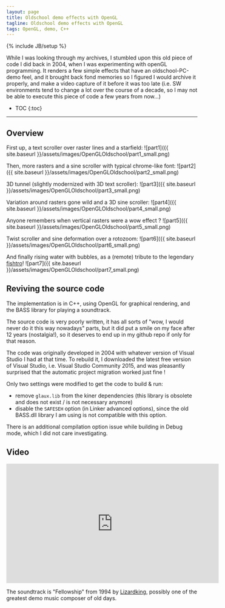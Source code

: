 ```yaml
---
layout: page
title: Oldschool demo effects with OpenGL
tagline: Oldschool demo effects with OpenGL
tags: OpenGL, demo, C++
---
```

{% include JB/setup %}

While I was looking through my archives, I stumbled upon this old piece of code I did back in 2004, when I was experimenting with openGL programming. It renders a few simple effects that have an oldschool-PC-demo feel, and it brought back fond memories so I figured I would archive it properly, and make a video capture of it before it was too late (i.e. SW environments tend to change a lot over the course of a decade, so I may not be able to execute this piece of code a few years from now...)<br>

* TOC
{:toc}

--- 

## Overview

First up, a text scroller over raster lines and a starfield:
![part1]({{ site.baseurl }}/assets/images/OpenGLOldschool/part1_small.png)

Then, more rasters and a sine scroller with typical chrome-like font:
![part2]({{ site.baseurl }}/assets/images/OpenGLOldschool/part2_small.png)

3D tunnel (slightly modernized with 3D text scroller):
![part3]({{ site.baseurl }}/assets/images/OpenGLOldschool/part3_small.png)

Variation around rasters gone wild and a 3D sine scroller:
![part4]({{ site.baseurl }}/assets/images/OpenGLOldschool/part4_small.png)

Anyone remembers when vertical rasters were a wow effect ?
![part5]({{ site.baseurl }}/assets/images/OpenGLOldschool/part5_small.png)

Twist scroller and sine deformation over a rotozoom:
![part6]({{ site.baseurl }}/assets/images/OpenGLOldschool/part6_small.png)

And finally rising water with bubbles, as a (remote) tribute to the legendary [fishtro](https://www.youtube.com/watch?v=gyzMYzwA6G8)!
![part7]({{ site.baseurl }}/assets/images/OpenGLOldschool/part7_small.png)

## Reviving the source code

The implementation is in C++, using OpenGL for graphical rendering, and the BASS library for playing a soundtrack.<br>

The source code is very poorly written, it has all sorts of "wow, I would never do it this way nowadays" parts, but it did put a smile on my face after 12 years (nostalgia!), so it deserves to end up in my github repo if only for that reason.<br>

The code was originally developed in 2004 with whatever version of Visual Studio I had at that time. To rebuild it, I downloaded the latest free version of Visual Studio, i.e. Visual Studio Community 2015, and was pleasantly surprised that the automatic project migration worked just fine !<br>

Only two settings were modified to get the code to build & run:

* remove `glaux.lib` from the kiner dependencies (this library is obsolete and does not exist  / is not necessary anymore)
* disable the `SAFESEH` option (in Linker advanced options), since the old BASS.dll library I am using is not compatible with this option.

There is an additional compilation option issue while building in Debug mode, which I did not care investigating.

## Video

<iframe width="560" height="315" src="https://www.youtube.com/embed/nfCnZal1CzI" frameborder="0" allowfullscreen></iframe>

The soundtrack is "Fellowship" from 1994 by [Lizardking](https://en.wikipedia.org/wiki/Gustaf_Grefberg), possibly one of the greatest demo music composer of old days.




